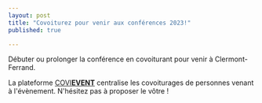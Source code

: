 ```yaml
---
layout: post
title: "Covoiturez pour venir aux conférences 2023!"
published: true

---
```


Débuter ou prolonger la conférence en covoiturant pour venir à Clermont-Ferrand.

La plateforme <a href="https://www.covievent.org/covoiturage/rencontres-des-utilisateurs-francophones-de-qgis-edition-2023/fd0136f530d30cafbd9159e45cbc3fb1">COVI<b>EVENT</b></a> centralise les covoiturages de personnes venant à l'évènement. N'hésitez pas à proposer le vôtre !
